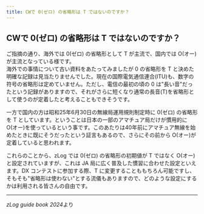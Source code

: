 ```yaml
---
title: CWで 0(ゼロ) の省略形は T ではないのですか？
---
```



## CWで 0(ゼロ) の省略形は T ではないのですか？

ご指摘の通り、海外では 0(ゼロ) の省略形として T が主流で、国内では O(オー)が主流となっている様です。  
海外での事情について古い資料をあたってみましたが 0 の省略形を T と決めた明確な記録は見当たりませんでした。現在の国際電気通信連合(ITU)も、数字の符号の省略形は定めていません。ただし、電信の最初の頃の 0 は"長い音"だったという記録がありますので、それがさらに短くなり通常の長音(T)を省略形として使うのが定着したと考えることもできそうです。  

一方で国内の方は昭和25年6月30日の無線局運用規則制定時に 0(ゼロ) の省略形を T としています。ということは日本の一部のアマチュア局だけが慣用的に O(オー)を使っているという事です。このあたりは40年前にアマチュア無線を始めたときに既にそうだったという証言もあるので、さらにその前から O(オー)が定着していると思われます。  

これらのことから、zLog では 0(ゼロ) の省略形の初期値が T ではなく O(オー)と設定されていますが、これは JA 局に広く普及した慣習に合わせた設定といえます。DX コンテストに参加する際、T に変更することももちろん可能ですし、そもそも"省略形は使わない"とする流儀もありますので、どのような設定にするかは利用される皆さんの自由です。  

--------
*zLog guide book 2024*より
